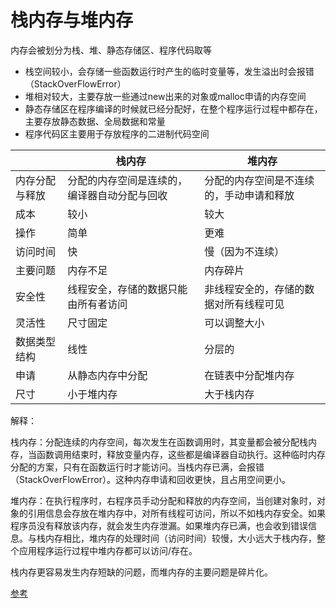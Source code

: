# 栈内存与堆内存
内存会被划分为栈、堆、静态存储区、程序代码取等
- 栈空间较小，会存储一些函数运行时产生的临时变量等，发生溢出时会报错（StackOverFlowError）
- 堆相对较大，主要存放一些通过new出来的对象或malloc申请的内存空间
- 静态存储区在程序编译的时候就已经分配好，在整个程序运行过程中都存在，主要存放静态数据、全局数据和常量
- 程序代码区主要用于存放程序的二进制代码空间


|  | 栈内存 | 堆内存 |
| --- | ---- | --- |
| 内存分配与释放 | 分配的内存空间是连续的，编译器自动分配与回收 | 分配的内存空间是不连续的，手动申请和释放 |
| 成本 | 较小 | 较大 |
| 操作 | 简单 | 更难 |
| 访问时间 | 快 | 慢（因为不连续） |
| 主要问题 | 内存不足 | 内存碎片 |
| 安全性 | 线程安全，存储的数据只能由所有者访问 | 非线程安全的，存储的数据对所有线程可见 |
| 灵活性 | 尺寸固定 | 可以调整大小 |
| 数据类型结构 | 线性 | 分层的 |
| 申请 | 从静态内存中分配 | 在链表中分配堆内存 |
| 尺寸 | 小于堆内存 | 大于栈内存 |


解释：

栈内存：分配连续的内存空间，每次发生在函数调用时，其变量都会被分配栈内存，当函数调用结束时，释放变量内存，这些都是编译器自动执行。这种临时内存分配的方案，只有在函数运行时才能访问。当栈内存已满，会报错（StackOverFlowError）。这种内存申请和回收更快，且占用空间更小。

堆内存：在执行程序时，右程序员手动分配和释放的内存空间，当创建对象时，对象的引用信息会存放在堆内存中，对所有线程可访问，所以不如栈内存安全。如果程序员没有释放该内存，就会发生内存泄漏。如果堆内存已满，也会收到错误信息。与栈内存相比，堆内存的处理时间（访问时间）较慢，大小远大于栈内存，整个应用程序运行过程中堆内存都可以访问/存在。

栈内存更容易发生内存短缺的问题，而堆内存的主要问题是碎片化。

[参考](https://www.geeksforgeeks.org/stack-vs-heap-memory-allocation/)